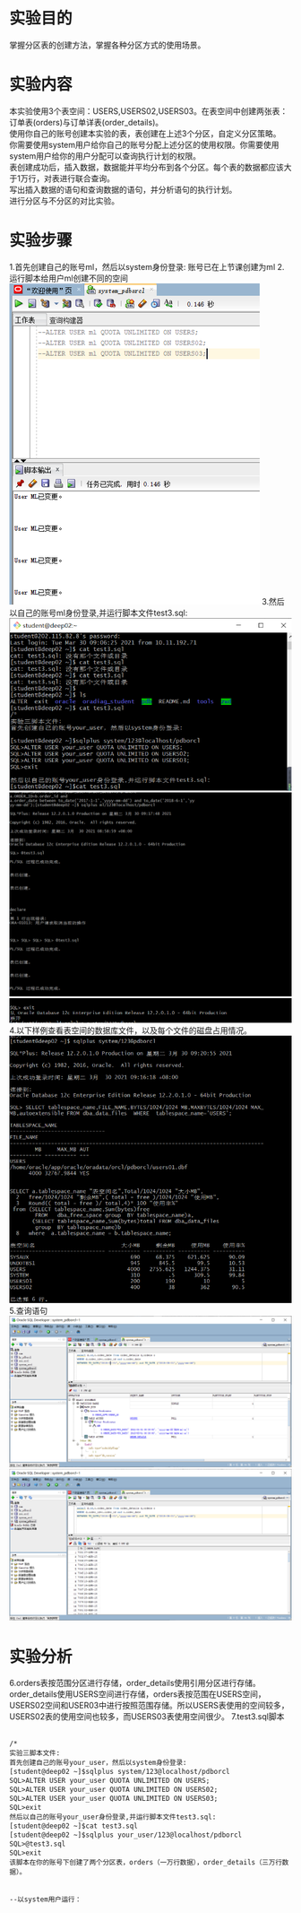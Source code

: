 # 实验目的
掌握分区表的创建方法，掌握各种分区方式的使用场景。
# 实验内容
本实验使用3个表空间：USERS,USERS02,USERS03。在表空间中创建两张表：订单表(orders)与订单详表(order_details)。  
使用你自己的账号创建本实验的表，表创建在上述3个分区，自定义分区策略。  
你需要使用system用户给你自己的账号分配上述分区的使用权限。你需要使用system用户给你的用户分配可以查询执行计划的权限。  
表创建成功后，插入数据，数据能并平均分布到各个分区。每个表的数据都应该大于1万行，对表进行联合查询。  
写出插入数据的语句和查询数据的语句，并分析语句的执行计划。  
进行分区与不分区的对比实验。  
# 实验步骤
1.首先创建自己的账号ml，然后以system身份登录:
账号已在上节课创建为ml
2.运行脚本给用户ml创建不同的空间
![pic1](pic1.png)
3.然后以自己的账号ml身份登录,并运行脚本文件test3.sql:
![pic2](pic2.png)
![pic3](pic3.png)
![pic4](pic4.png)
4.以下样例查看表空间的数据库文件，以及每个文件的磁盘占用情况。  
![pic5](pic5.png)
5.查询语句
![pic6](pic6.png)
![pic7](pic7.png)
# 实验分析
6.orders表按范围分区进行存储，order_details使用引用分区进行存储。order_details使用USERS空间进行存储，orders表按范围在USERS空间，USERS02空间和USER03中进行按照范围存储。所以USERS表使用的空间较多，USERS02表的使用空间也较多，而USERS03表使用空间很少。
7.test3.sql脚本
```

/*
实验三脚本文件:
首先创建自己的账号your_user，然后以system身份登录:
[student@deep02 ~]$sqlplus system/123@localhost/pdborcl
SQL>ALTER USER your_user QUOTA UNLIMITED ON USERS;
SQL>ALTER USER your_user QUOTA UNLIMITED ON USERS02;
SQL>ALTER USER your_user QUOTA UNLIMITED ON USERS03;
SQL>exit
然后以自己的账号your_user身份登录,并运行脚本文件test3.sql:
[student@deep02 ~]$cat test3.sql
[student@deep02 ~]$sqlplus your_user/123@localhost/pdborcl
SQL>@test3.sql
SQL>exit
该脚本在你的账号下创建了两个分区表，orders（一万行数据），order_details（三万行数据）。


--以system用户运行：

